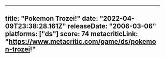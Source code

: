
---
title: "Pokemon Trozei!"
date: "2022-04-09T23:38:28.161Z"
releaseDate: "2006-03-06"
platforms: ["ds"]
score: 74
metacriticLink: "https://www.metacritic.com/game/ds/pokemon-trozei!"
---
